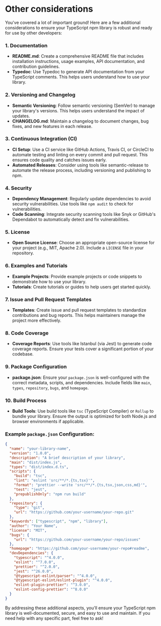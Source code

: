 # Other considerations
You've covered a lot of important ground! Here are a few additional considerations to ensure your TypeScript npm library is robust and ready for use by other developers:

### 1. **Documentation**
- **README.md**: Create a comprehensive README file that includes installation instructions, usage examples, API documentation, and contribution guidelines.
- **Typedoc**: Use Typedoc to generate API documentation from your TypeScript comments. This helps users understand how to use your library.

### 2. **Versioning and Changelog**
- **Semantic Versioning**: Follow semantic versioning (SemVer) to manage your library's versions. This helps users understand the impact of updates.
- **CHANGELOG.md**: Maintain a changelog to document changes, bug fixes, and new features in each release.

### 3. **Continuous Integration (CI)**
- **CI Setup**: Use a CI service like GitHub Actions, Travis CI, or CircleCI to automate testing and linting on every commit and pull request. This ensures code quality and catches issues early.
- **Automated Releases**: Consider using tools like semantic-release to automate the release process, including versioning and publishing to npm.

### 4. **Security**
- **Dependency Management**: Regularly update dependencies to avoid security vulnerabilities. Use tools like `npm audit` to check for vulnerabilities.
- **Code Scanning**: Integrate security scanning tools like Snyk or GitHub's Dependabot to automatically detect and fix vulnerabilities.

### 5. **License**
- **Open Source License**: Choose an appropriate open-source license for your project (e.g., MIT, Apache 2.0). Include a `LICENSE` file in your repository.

### 6. **Examples and Tutorials**
- **Example Projects**: Provide example projects or code snippets to demonstrate how to use your library.
- **Tutorials**: Create tutorials or guides to help users get started quickly.

### 7. **Issue and Pull Request Templates**
- **Templates**: Create issue and pull request templates to standardize contributions and bug reports. This helps maintainers manage the project more effectively.

### 8. **Code Coverage**
- **Coverage Reports**: Use tools like Istanbul (via Jest) to generate code coverage reports. Ensure your tests cover a significant portion of your codebase.

### 9. **Package Configuration**
- **package.json**: Ensure your `package.json` is well-configured with the correct metadata, scripts, and dependencies. Include fields like `main`, `types`, `repository`, `bugs`, and `homepage`.

### 10. **Build Process**
- **Build Tools**: Use build tools like `tsc` (TypeScript Compiler) or `Rollup` to bundle your library. Ensure the output is optimized for both Node.js and browser environments if applicable.

### Example `package.json` Configuration:
```json
{
  "name": "your-library-name",
  "version": "1.0.0",
  "description": "A brief description of your library",
  "main": "dist/index.js",
  "types": "dist/index.d.ts",
  "scripts": {
    "build": "tsc",
    "lint": "eslint 'src/**/*.{ts,tsx}'",
    "format": "prettier --write 'src/**/*.{ts,tsx,json,css,md}'",
    "test": "jest",
    "prepublishOnly": "npm run build"
  },
  "repository": {
    "type": "git",
    "url": "https://github.com/your-username/your-repo.git"
  },
  "keywords": ["typescript", "npm", "library"],
  "author": "Your Name",
  "license": "MIT",
  "bugs": {
    "url": "https://github.com/your-username/your-repo/issues"
  },
  "homepage": "https://github.com/your-username/your-repo#readme",
  "devDependencies": {
    "typescript": "^4.0.0",
    "eslint": "^7.0.0",
    "prettier": "^2.0.0",
    "jest": "^26.0.0",
    "@typescript-eslint/parser": "^4.0.0",
    "@typescript-eslint/eslint-plugin": "^4.0.0",
    "eslint-plugin-prettier": "^3.0.0",
    "eslint-config-prettier": "^8.0.0"
  }
}
```

By addressing these additional aspects, you'll ensure your TypeScript npm library is well-documented, secure, and easy to use and maintain. If you need help with any specific part, feel free to ask!